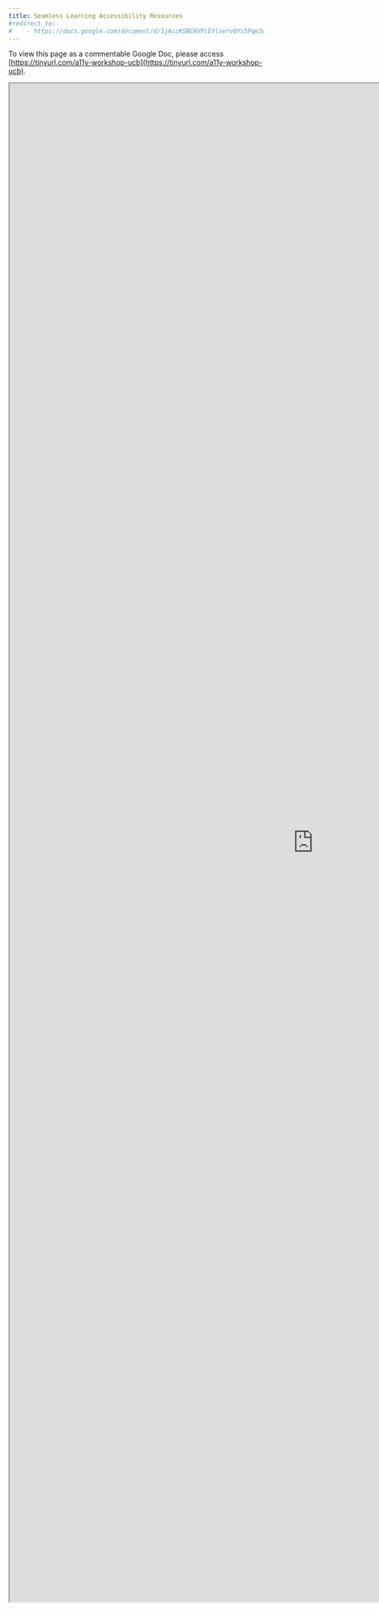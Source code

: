 ```yaml
---
title: Seamless Learning Accessibility Resources
#redirect_to:
#    - https://docs.google.com/document/d/1jAccKSNC6VPcEYlverv0Yi5Pqe3coxS1lVOuj7gkel8/preview
---
```


To view this page as a commentable Google Doc, please access [https://tinyurl.com/a11y-workshop-ucb](https://tinyurl.com/a11y-workshop-ucb).

<iframe width=1200 height=3000 src="https://docs.google.com/document/d/1jAccKSNC6VPcEYlverv0Yi5Pqe3coxS1lVOuj7gkel8/pub?embed=true" border=0></iframe>
